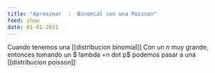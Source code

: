 ```yaml
---
title: "Aproximar  :  Binomial con una Poisson"
feed: show
date: 01-01-2021
---
```


Cuando tenemos una [[distribucion binomial]]
Con un $n$ muy grande, entonces tomando un $ lambda =n dot p$ podemos pasar a una [[distribucion poisson]]
